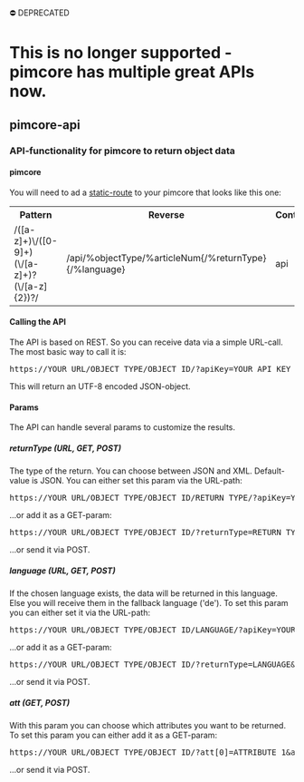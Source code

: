 ⛔️ DEPRECATED 

# This is no longer supported - pimcore has multiple great APIs now.

## pimcore-api
### API-functionality for pimcore to return object data

#### pimcore

You will need to ad a 
<a href="https://www.pimcore.org/wiki/pages/viewpage.action?pageId=14551636" target="_blank">static-route</a> 
to your pimcore that looks like this one:

<table>
<tr>
<th>Pattern</th>
<th>Reverse</th>
<th>Controller</th>
<th>Action</th>
<th>Variables</th>
</tr>
<tr>
<td>/([a-z]+)\/([0-9]+)(\/[a-z]+)?(\/[a-z]{2})?/</td>
<td>/api/%objectType/%articleNum{/%returnType}{/%language}</td>
<td>api</td>
<td>default</td>
<td>objectType,articleNum,returnType,language</td>
</tr>
</table>

#### Calling the API

The API is based on REST. So you can receive data via a simple URL-call. The most basic way to call it is:

<pre>https://YOUR_URL/OBJECT_TYPE/OBJECT_ID/?apiKey=YOUR_API_KEY</pre>

This will return an UTF-8 encoded JSON-object.

#### Params

The API can handle several params to customize the results.

##### returnType (URL, GET, POST)
The type of the return. You can choose between JSON and XML. Default-value is JSON.
You can either set this param via the URL-path:

<pre>https://YOUR_URL/OBJECT_TYPE/OBJECT_ID/RETURN_TYPE/?apiKey=YOUR_API_KEY</pre>

…or add it as a GET-param:

<pre>https://YOUR_URL/OBJECT_TYPE/OBJECT_ID/?returnType=RETURN_TYPE&apiKey=YOUR_API_KEY</pre>

…or send it via POST.

##### language (URL, GET, POST)
If the chosen language exists, the data will be returned in this language. 
Else you will receive them in the fallback language ('de'). 
To set this param you can either set it via the URL-path:

<pre>https://YOUR_URL/OBJECT_TYPE/OBJECT_ID/LANGUAGE/?apiKey=YOUR_API_KEY</pre>

…or add it as a GET-param:

<pre>https://YOUR_URL/OBJECT_TYPE/OBJECT_ID/?returnType=LANGUAGE&apiKey=YOUR_API_KEY</pre>

…or send it via POST.

##### att (GET, POST)
With this param you can choose which attributes you want to be returned.
To set this param you can either add it as a GET-param:

<pre>https://YOUR_URL/OBJECT_TYPE/OBJECT_ID/?att[0]=ATTRIBUTE_1&att[1]=ATTRIBUTE_1&apiKey=YOUR_API_KEY</pre>

…or send it via POST.
